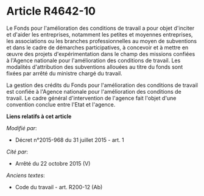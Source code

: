 # Article R4642-10

Le Fonds pour l'amélioration des conditions de travail a pour objet d'inciter et d'aider les entreprises, notamment les
petites et moyennes entreprises, les associations ou les branches professionnelles au moyen de subventions et dans le cadre
de démarches participatives, à concevoir et à mettre en œuvre des projets d'expérimentation dans le champ des missions
confiées à l'Agence nationale pour l'amélioration des conditions de travail. Les modalités d'attribution des subventions
allouées au titre du fonds sont fixées par arrêté du ministre chargé du travail. 

La gestion des crédits du Fonds pour l'amélioration des conditions de travail est confiée à l'Agence nationale pour
l'amélioration des conditions de travail. Le cadre général d'intervention de l'agence fait l'objet d'une convention conclue
entre l'Etat et l'agence.

**Liens relatifs à cet article**

_Modifié par_:

  - Décret n°2015-968 du 31 juillet 2015 - art. 1

_Cité par_:

  - Arrêté du 22 octobre 2015 (V)

_Anciens textes_:

  - Code du travail - art. R200-12 (Ab)
